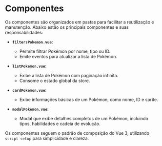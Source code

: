 # Componentes

Os componentes são organizados em pastas para facilitar a reutilização e manutenção. Abaixo estão os principais componentes e suas responsabilidades:

- **`filtersPokemon.vue`**:
  - Permite filtrar Pokémon por nome, tipo ou ID.
  - Emite eventos para atualizar a lista de Pokémon.

- **`listPokemon.vue`**:
  - Exibe a lista de Pokémon com paginação infinita.
  - Consome o estado global da store.

- **`cardPokemon.vue`**:
  - Exibe informações básicas de um Pokémon, como nome, ID e sprite.

- **`modalPokemon.vue`**:
  - Modal que exibe detalhes completos de um Pokémon, incluindo tipos, habilidades e cadeia de evolução.

Os componentes seguem o padrão de composição do Vue 3, utilizando `script setup` para simplicidade e clareza.